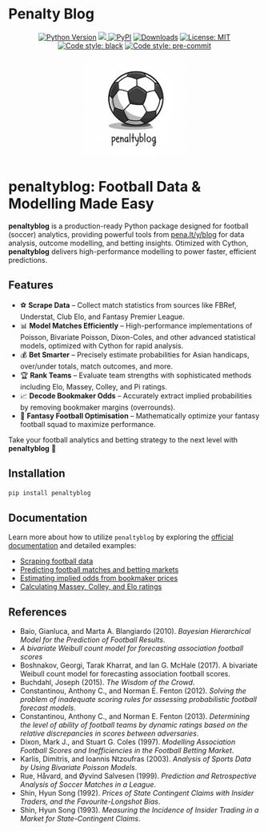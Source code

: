 <img src="https://raw.githubusercontent.com/martineastwood/penaltyblog/refs/heads/master/logo.png" width="0" height="0" style="display:none;"/>

<meta property="og:image" content="https://raw.githubusercontent.com/martineastwood/penaltyblog/refs/heads/master/logo.png" />
<meta property="og:image:alt" content="penaltyblog python package for soccer modeling" />
<meta name="twitter:image" content="https://raw.githubusercontent.com/martineastwood/penaltyblog/refs/heads/master/logo.png">
<meta name="twitter:card" content="summary_large_image">

# Penalty Blog

<div align="center">

  <a href="">[![Python Version](https://img.shields.io/pypi/pyversions/penaltyblog)](https://pypi.org/project/penaltyblog/)</a>
<a href="https://codecov.io/github/martineastwood/penaltyblog" >
<img src="https://codecov.io/github/martineastwood/penaltyblog/branch/master/graph/badge.svg?token=P0WDHRGIG2"/>
</a>
  <a href="">[![PyPI](https://img.shields.io/pypi/v/penaltyblog.svg)](https://pypi.org/project/penaltyblog/)</a>
  <a href="">[![Downloads](https://static.pepy.tech/badge/penaltyblog)](https://pepy.tech/project/penaltyblog)</a>
  <a href="">[![License: MIT](https://img.shields.io/badge/License-MIT-yellow.svg)](https://opensource.org/licenses/MIT)</a>
  <a href="">[![Code style: black](https://img.shields.io/badge/code%20style-black-000000.svg)](https://github.com/psf/black)</a>
  <a href="">[![Code style: pre-commit](https://img.shields.io/badge/pre--commit-enabled-brightgreen?logo=pre-commit&logoColor=white)](https://github.com/pre-commit/pre-commit)</a>

</div>


<div align="center">
  <img src="logo.png" alt="Penalty Blog Logo" width="200">
</div>


# penaltyblog: Football Data & Modelling Made Easy

**penaltyblog** is a production-ready Python package designed for football (soccer) analytics, providing powerful tools from [pena.lt/y/blog](https://pena.lt/y/blog) for data analysis, outcome modelling, and betting insights. Otimized with Cython, **penaltyblog** delivers high-performance modelling to power faster, efficient predictions.

## Features
- ⚽ **Scrape Data** – Collect match statistics from sources like FBRef, Understat, Club Elo, and Fantasy Premier League.
- 📊 **Model Matches Efficiently** – High-performance implementations of Poisson, Bivariate Poisson, Dixon-Coles, and other advanced statistical models, optimized with Cython for rapid analysis.
- 💰 **Bet Smarter** – Precisely estimate probabilities for Asian handicaps, over/under totals, match outcomes, and more.
- 🏆 **Rank Teams** – Evaluate team strengths with sophisticated methods including Elo, Massey, Colley, and Pi ratings.
- 📈 **Decode Bookmaker Odds** – Accurately extract implied probabilities by removing bookmaker margins (overrounds).
- 🎯 **Fantasy Football Optimisation** – Mathematically optimize your fantasy football squad to maximize performance.

Take your football analytics and betting strategy to the next level with **penaltyblog** 🚀

## Installation

```bash
pip install penaltyblog
```

## Documentation

Learn more about how to utilize `penaltyblog` by exploring the [official documentation](https://penaltyblog.readthedocs.io/en/master/index.html) and detailed examples:

- [Scraping football data](https://penaltyblog.readthedocs.io/en/master/scrapers/index.html)
- [Predicting football matches and betting markets](https://penaltyblog.readthedocs.io/en/master/models/index.html)
- [Estimating implied odds from bookmaker prices](https://penaltyblog.readthedocs.io/en/master/implied/index.html)
- [Calculating Massey, Colley, and Elo ratings](https://penaltyblog.readthedocs.io/en/master/ratings/index.html)

## References

- Baio, Gianluca, and Marta A. Blangiardo (2010). *Bayesian Hierarchical Model for the Prediction of Football Results*.
- *A bivariate Weibull count model for forecasting association football scores*
- Boshnakov, Georgi, Tarak Kharrat, and Ian G. McHale (2017). A bivariate Weibull count model for forecasting association football scores.
- Buchdahl, Joseph (2015). *The Wisdom of the Crowd*.
- Constantinou, Anthony C., and Norman E. Fenton (2012). *Solving the problem of inadequate scoring rules for assessing probabilistic football forecast models*.
- Constantinou, Anthony C., and Norman E. Fenton (2013). *Determining the level of ability of football teams by dynamic ratings based on the relative discrepancies in scores between adversaries*.
- Dixon, Mark J., and Stuart G. Coles (1997). *Modelling Association Football Scores and Inefficiencies in the Football Betting Market*.
- Karlis, Dimitris, and Ioannis Ntzoufras (2003). *Analysis of Sports Data by Using Bivariate Poisson Models*.
- Rue, Håvard, and Øyvind Salvesen (1999). *Prediction and Retrospective Analysis of Soccer Matches in a League*.
- Shin, Hyun Song (1992). *Prices of State Contingent Claims with Insider Traders, and the Favourite-Longshot Bias*.
- Shin, Hyun Song (1993). *Measuring the Incidence of Insider Trading in a Market for State-Contingent Claims*.

